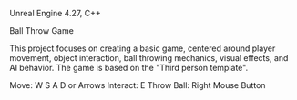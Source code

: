 Unreal Engine 4.27, C++



Ball Throw Game

This project focuses on creating a basic game, centered around player movement, object interaction, ball throwing mechanics, visual effects, and AI behavior. The game is based on the "Third person template".


Move: W S A D or Arrows
Interact: E
Throw Ball: Right Mouse Button
